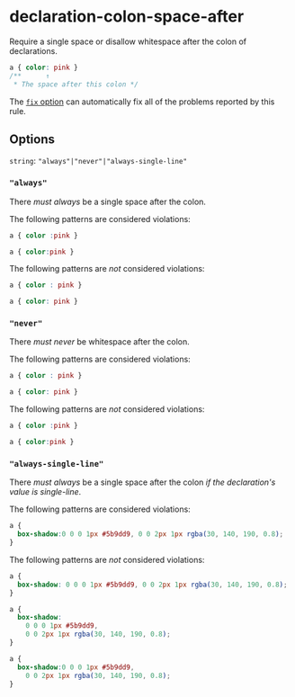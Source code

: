 # declaration-colon-space-after

Require a single space or disallow whitespace after the colon of declarations.

```css
a { color: pink }
/**      ↑
 * The space after this colon */
```

The [`fix` option](../../../docs/user-guide/usage/options.md#fix) can automatically fix all of the problems reported by this rule.

## Options

`string`: `"always"|"never"|"always-single-line"`

### `"always"`

There *must always* be a single space after the colon.

The following patterns are considered violations:

```css
a { color :pink }
```

```css
a { color:pink }
```

The following patterns are *not* considered violations:

```css
a { color : pink }
```

```css
a { color: pink }
```

### `"never"`

There *must never* be whitespace after the colon.

The following patterns are considered violations:

```css
a { color : pink }
```

```css
a { color: pink }
```

The following patterns are *not* considered violations:

```css
a { color :pink }
```

```css
a { color:pink }
```

### `"always-single-line"`

There *must always* be a single space after the colon *if the declaration's value is single-line*.

The following patterns are considered violations:

```css
a {
  box-shadow:0 0 0 1px #5b9dd9, 0 0 2px 1px rgba(30, 140, 190, 0.8);
}
```

The following patterns are *not* considered violations:

```css
a {
  box-shadow: 0 0 0 1px #5b9dd9, 0 0 2px 1px rgba(30, 140, 190, 0.8);
}
```

```css
a {
  box-shadow:
    0 0 0 1px #5b9dd9,
    0 0 2px 1px rgba(30, 140, 190, 0.8);
}
```

```css
a {
  box-shadow:0 0 0 1px #5b9dd9,
    0 0 2px 1px rgba(30, 140, 190, 0.8);
}
```

